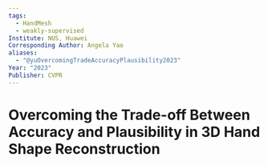 ```yaml
---
tags:
  - HandMesh
  - weakly-supervised
Institute: NUS, Huawei
Corresponding Author: Angela Yao
aliases:
  - "@yuOvercomingTradeAccuracyPlausibility2023"
Year: "2023"
Publisher: CVPR
---
```

# Overcoming the Trade-off Between Accuracy and Plausibility in 3D Hand Shape Reconstruction